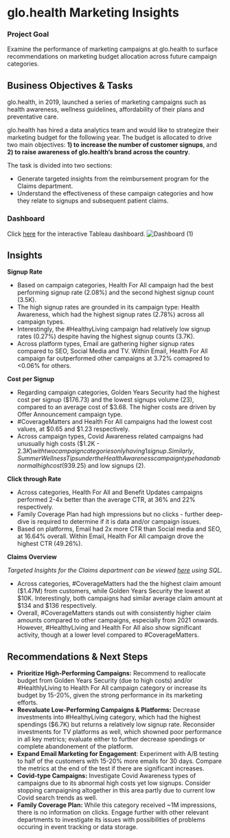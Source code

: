 # glo.health Marketing Insights

### Project Goal
Examine the performance of marketing campaigns at glo.health to surface recommendations on marketing budget allocation across future campaign categories.

## Business Objectives & Tasks
glo.health, in 2019, launched a series of marketing campaigns such as health awareness, wellness guidelines, affordability of their plans and preventative care.

glo.health has hired a data analytics team and would like to strategize their marketing budget for the following year. The budget is allocated to drive two main objectives: **1) to increase the number of customer signups**, and **2) to raise awareness of glo.health’s brand across the country**. 

The task is divided into two sections:
- Generate targeted insights from the reimbursement program for the Claims department.
- Understand the effectiveness of these campaign categories and how they relate to signups and subsequent patient claims.

### Dashboard
Click [here](https://public.tableau.com/views/glo_health/Dashboard?:language=en-US&:sid=&:redirect=auth&:display_count=n&:origin=viz_share_link) for the interactive Tableau dashboard.
![Dashboard (1)](https://github.com/user-attachments/assets/adb682a7-3e3c-4e82-823c-2dc1552afef6)

## Insights

**Signup Rate**
- Based on campaign categories, Health For All campaign had the best performing signup rate (2.08%) and the second highest signup count (3.5K).
- The high signup rates are grounded in its campaign type: Health Awareness, which had the highest signup rates (2.78%) across all campaign types.
- Interestingly, the #HealthyLiving campaign had relatively low signup rates (0.27%) despite having the highest signup counts (3.7K).
- Across platform types, Email are gathering higher signup rates compared to SEO, Social Media and TV. Within Email, Health For All campaign far outperformed other campaigns at 3.72% comapred to <0.06% for others.
  
**Cost per Signup**
- Regarding campaign categories, Golden Years Security had the highest cost per signup ($176.73) and the lowest signups volume (23), compared to an average cost of $3.68. The higher costs are driven by Offer Announcement campaign type.
- #CoverageMatters and Health For All campaigns had the lowest cost values, at $0.65 and $1.23 respectively. 
- Across campaign types, Covid Awareness related campaigns had unusually high costs ($1.2K - $2.3K) with two campaign categories only having 1 signup. Similarly, Summer Wellness Tips under the Health Awareness campaign type had an abnormal high cost ($939.25) and low signups (2).
  
**Click through Rate**
- Across categories, Health For All and Benefit Updates campaigns performed 2-4x better than the average CTR, at 36% and 22% respectively.
- Family Coverage Plan had high impressions but no clicks - further deep-dive is required to determine if it is data and/or campaign issues.
- Based on platforms, Email had 2x more CTR than Social media and SEO, at 16.64% overall. Within Email, Health For All campaign drove the highest CTR (49.26%).
  
**Claims Overview**

_Targeted Insights for the Claims department can be viewed [here](https://github.com/zachwong00/data-analytics-projects/blob/main/glo.health%20-%20Marketing%20Analysis/sql/Readme.md) using SQL._
- Across categories, #CoverageMatters had the the highest claim amount ($1.47M) from customers, while Golden Years Security the lowest at $10K. Interestingly, both campaigns had similar average claim amount at $134 and $136 respectively.
- Overall, #CoverageMatters stands out with consistently higher claim amounts compared to other campaigns, especially from 2021 onwards. However, #HealthyLiving and Health For All also show significant activity, though at a lower level compared to #CoverageMatters.

## Recommendations & Next Steps
- **Prioritize High-Performing Campaigns:** Recommend to reallocate budget from Golden Years Security (due to high costs) and/or #HealthlyLiving to Health For All campaign category or increase its budget by 15-20%, given the strong performance in its marketing efforts. 
- **Reevaluate Low-Performing Campaigns & Platforms:** Decrease investments into #HealthyLiving category, which had the highest spendings ($6.7K) but returns a relatively low signup rate. Reconsider investments for TV platforms as well, which showned poor performance in all key metrics; evaluate either to further decrease spendings or complete abandonement of the platform.
- **Expand Email Marketing for Engagement**: Experiment with A/B testing to half of the customers with 15-20% more emails for 30 days. Compare the metrics at the end of the test if there are significant increases.
- **Covid-type Campaigns:** Investigate Covid Awareness types of campaigns due to its abnormal high costs yet low signups. Consider stopping campaigning altogether in this area partly due to current low Covid search trends as well.
- **Family Coverage Plan:** While this category received ~1M impressions, there is no information on clicks. Engage further with other relevant departments to investigate its issues with possibilities of problems occuring in event tracking or data storage.
